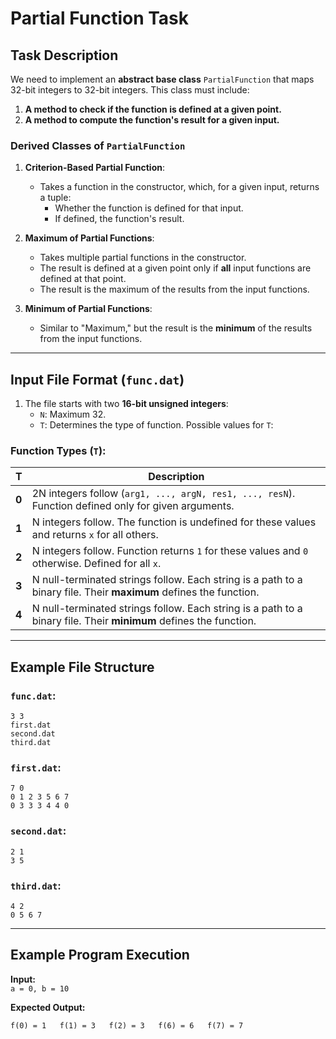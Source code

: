 # Partial Function Task

## Task Description

We need to implement an **abstract base class** `PartialFunction` that maps 32-bit integers to 32-bit integers. This class must include:

1. **A method to check if the function is defined at a given point.**
2. **A method to compute the function's result for a given input.**

### Derived Classes of `PartialFunction`

1. **Criterion-Based Partial Function**:
   - Takes a function in the constructor, which, for a given input, returns a tuple:
     - Whether the function is defined for that input.
     - If defined, the function's result.

2. **Maximum of Partial Functions**:
   - Takes multiple partial functions in the constructor.
   - The result is defined at a given point only if **all** input functions are defined at that point.
   - The result is the maximum of the results from the input functions.

3. **Minimum of Partial Functions**:
   - Similar to "Maximum," but the result is the **minimum** of the results from the input functions.

---

## Input File Format (`func.dat`)

1. The file starts with two **16-bit unsigned integers**:
   - `N`: Maximum 32.
   - `T`: Determines the type of function. Possible values for `T`:

### Function Types (`T`):

| **T** | **Description**                                                                                 |
|-------|-------------------------------------------------------------------------------------------------|
| **0** | 2N integers follow (`arg1, ..., argN, res1, ..., resN`). Function defined only for given arguments. |
| **1** | N integers follow. The function is undefined for these values and returns `x` for all others.     |
| **2** | N integers follow. Function returns `1` for these values and `0` otherwise. Defined for all `x`.  |
| **3** | N null-terminated strings follow. Each string is a path to a binary file. Their **maximum** defines the function. |
| **4** | N null-terminated strings follow. Each string is a path to a binary file. Their **minimum** defines the function. |

---

## Example File Structure

### `func.dat`:
```
3 3
first.dat
second.dat
third.dat
```

### `first.dat`:
```
7 0
0 1 2 3 5 6 7
0 3 3 3 4 4 0
```

### `second.dat`:
```
2 1
3 5
```

### `third.dat`:
```
4 2
0 5 6 7
```

---

## Example Program Execution

**Input:**  
`a = 0, b = 10`

**Expected Output:**
```
f(0) = 1   f(1) = 3   f(2) = 3   f(6) = 6   f(7) = 7
```
